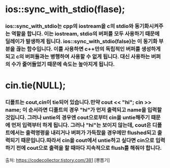 # ios::sync_with_stdio(flase);

### ios::sync_with_stdio는 cpp의 iostream을 c의 stdio와 동기화시켜주는 역할을 합니다. 이는 iostream, stdio의 버퍼를 모두 사용하기 때문에 딜레이가 발생하게 됩니다. ios::sync_with_stdio(false)는 이 동기화 부분을 끊는 함수입니다. 이를 사용하면 c++만의 독립적인 버퍼를 생성하게 되고 c의 버퍼들과는 병행하여 사용할 수 없게 됩니다. 대신 사용하는 버퍼의 수가 줄어들었기 때문에 속도는 높아지게 됩니다.


# cin.tie(NULL);

### 디폴트는 cout,cin이 tie되어 있습니다.만약 cout << "hi"; cin >> name; 이 순서라면 디폴트의 경우 "hi"가 먼저 출력되고 name을 입력할 것입니다. 그러나 untie의 경우엔 cout으로부터 cin을 untie해주기 때문에 먼저 입력부터 하게 됩니다. 그러나 "hi"는 보이지 않는데, cout은 디폴트에서는 출력명령을 내리거나 버퍼가 가득찼을 경우에만 flushed되고 출력되기 때문입니다.따라서 cin을 cout에서 untie하고 싶다면 cin으로 입력하기 전에 cout으로 출력을 할 때마다 지속적으로 flush를 해줘야 합니다.


출처: https://codecollector.tistory.com/381 [뽕뽑기]

